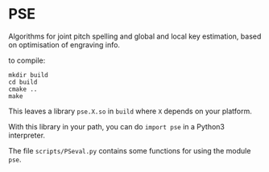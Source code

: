 # PSE
Algorithms for joint pitch spelling and global and local key estimation, based on optimisation of engraving info.



to compile:

```shell
mkdir build
cd build
cmake ..
make
```
This leaves a library `pse.X.so` in `build` where `X` depends on your platform.

With this library in your path, 
you can do `import pse` in a Python3 interpreter.

The file `scripts/PSeval.py` contains some functions for using the module `pse`.

